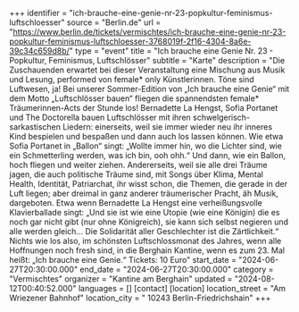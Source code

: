 +++
identifier = "ich-brauche-eine-genie-nr-23-popkultur-feminismus-luftschloesser"
source = "Berlin.de"
url = "https://www.berlin.de/tickets/vermischtes/ich-brauche-eine-genie-nr-23-popkultur-feminismus-luftschloesser-3768019f-2f16-4304-8a6e-39c34c659d8b/"
type = "event"
title = "Ich brauche eine Genie Nr. 23 - Popkultur, Feminismus, Luftschlösser"
subtitle = "Karte"
description = "Die Zuschauenden erwartet bei dieser Veranstaltung eine Mischung aus Musik und Lesung, performed von female* only Künstlerinnen.
Töne sind Luftwesen, ja! Bei unserer Sommer-Edition von „Ich brauche eine Genie“ mit dem Motto „Luftschlösser bauen“ fliegen die spannendsten female* Träumerinnen-Acts der Stunde los! Bernadette La Hengst, Sofia Portanet und The Doctorella bauen Luftschlösser mit ihren schwelgerisch-sarkastischen Liedern: einerseits, weil sie immer wieder neu ihr inneres Kind bespielen und bespaßen und dann auch los lassen können.
Wie etwa Sofia Portanet in „Ballon“ singt: „Wollte immer hin, wo die Lichter sind, wie ein Schmetterling werden, was ich bin, ooh ohh.“ Und dann, wie ein Ballon, hoch fliegen und weiter ziehen. Andererseits, weil sie alle drei Träume jagen, die auch politische Träume sind, mit Songs über Klima, Mental Health, Identität, Patriarchat, ihr wisst schon, die Themen, die gerade in der Luft liegen; aber dreimal in ganz anderer träumerischer Pracht, äh Musik, dargeboten. Etwa wenn Bernadette La Hengst eine verheißungsvolle Klavierballade singt: „Und sie ist wie eine Utopie (wie eine Königin) die es noch gar nicht gibt (nur ohne Königreich), sie kann sich selbst negieren und alle werden gleich… Die Solidarität aller Geschlechter ist die Zärtlichkeit.“
Nichts wie los also, im schönsten Luftschlossmonat des Jahres, wenn alle Hoffnungen noch fresh sind, in die Berghain Kantine, wenn es zum 23. Mal heißt: „Ich brauche eine Genie.“
Tickets: 10 Euro"
start_date = "2024-06-27T20:30:00.000"
end_date = "2024-06-27T20:30:00.000"
category = "Vermischtes"
organizer = "Kantine am Berghain"
updated = "2024-08-12T00:40:52.000"
languages = []
[contact]
[location]
location_street = "Am Wriezener Bahnhof"
location_city = " 10243 Berlin-Friedrichshain"
+++